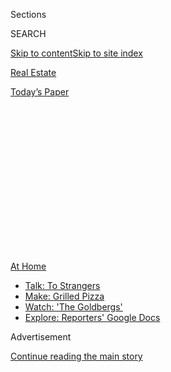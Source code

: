 <div id="app">

<div>

<div>

<div>

<div class="NYTAppHideMasthead css-1q2w90k e1suatyy0">

<div class="section css-ui9rw0 e1suatyy2">

<div class="css-eph4ug er09x8g0">

<div class="css-6n7j50">

</div>

<span class="css-1dv1kvn">Sections</span>

<div class="css-10488qs">

<span class="css-1dv1kvn">SEARCH</span>

</div>

[Skip to content](#site-content)[Skip to site index](#site-index)

</div>

<div id="masthead-section-label" class="css-1wr3we4 eaxe0e00">

[Real
Estate](https://www.nytimes.com/section/realestate)

</div>

<div class="css-10698na e1huz5gh0">

</div>

</div>

<div id="masthead-bar-one" class="section hasLinks css-15hmgas e1csuq9d3">

<div class="css-uqyvli e1csuq9d0">

</div>

<div class="css-1uqjmks e1csuq9d1">

</div>

<div class="css-9e9ivx">

[](https://myaccount.nytimes.com/auth/login?response_type=cookie&client_id=vi)

</div>

<div class="css-1bvtpon e1csuq9d2">

[Today’s
Paper](https://www.nytimes.com/section/todayspaper)

</div>

</div>

</div>

</div>

<div data-aria-hidden="false">

<div id="site-content" data-role="main">

<div>

<div class="css-1aor85t" style="opacity:0.000000001;z-index:-1;visibility:hidden">

<div class="css-1hqnpie">

<div class="css-epjblv">

<span class="css-17xtcya">[Real
Estate](/section/realestate)</span><span class="css-x15j1o">|</span><span class="css-fwqvlz">A
Rockaway
Life</span>

</div>

<div class="css-k008qs">

<div class="css-1iwv8en">

<span class="css-18z7m18"></span>

<div>

</div>

</div>

<span class="css-1n6z4y">https://nyti.ms/2DmtwgV</span>

<div class="css-1705lsu">

<div class="css-4xjgmj">

<div class="css-4skfbu" data-role="toolbar" data-aria-label="Social Media Share buttons, Save button, and Comments Panel with current comment count" data-testid="share-tools">

  - 
  - 
  - 
  - 
    
    <div class="css-6n7j50">
    
    </div>

  - 
  - 

</div>

</div>

</div>

</div>

</div>

</div>

<div id="NYT_TOP_BANNER_REGION" class="css-13pd83m">

<div>

<div id="maps-athome-menu" class="section interactive-content interactive-size-medium css-1edisqu">

<div class="css-17ih8de interactive-body">

<div class="at-home-nav__innerContainer">

<div class="at-home-nav__title">

[At
Home](https://www.nytimes.com/spotlight/at-home?action=click&pgtype=Article&state=default&region=TOP_BANNER&context=at_home_menu)

</div>

  - [Talk: To
    Strangers](https://www.nytimes.com/2020/08/03/well/family/the-benefits-of-talking-to-strangers.html?action=click&pgtype=Article&state=default&region=TOP_BANNER&context=at_home_menu)
  - [Make: Grilled
    Pizza](https://www.nytimes.com/2020/08/01/at-home/coronavirus-make-pizza-on-a-grill.html?action=click&pgtype=Article&state=default&region=TOP_BANNER&context=at_home_menu)
  - [Watch: 'The
    Goldbergs'](https://www.nytimes.com/2020/07/31/arts/television/goldbergs-abc-stream.html?action=click&pgtype=Article&state=default&region=TOP_BANNER&context=at_home_menu)
  - [Explore: Reporters' Google
    Docs](https://www.nytimes.com/interactive/2020/at-home/even-more-reporters-editors-diaries-lists-recommendations.html?action=click&pgtype=Article&state=default&region=TOP_BANNER&context=at_home_menu)

</div>

</div>

</div>

</div>

</div>

<div id="top-wrapper" class="css-1sy8kpn">

<div id="top-slug" class="css-l9onyx">

Advertisement

</div>

[Continue reading the main
story](#after-top)

<div class="ad top-wrapper" style="text-align:center;height:100%;display:block;min-height:250px">

<div id="top" class="place-ad" data-position="top" data-size-key="top">

</div>

</div>

<div id="after-top">

</div>

</div>

<div>

<div id="sponsor-wrapper" class="css-1hyfx7x">

<div id="sponsor-slug" class="css-19vbshk">

Supported by

</div>

[Continue reading the main
story](#after-sponsor)

<div id="sponsor" class="ad sponsor-wrapper" style="text-align:center;height:100%;display:block">

</div>

<div id="after-sponsor">

</div>

</div>

<div class="css-186x18t">

Domestic Lives

</div>

<div class="css-1vkm6nb ehdk2mb0">

# A Rockaway Life

</div>

Rockaway Beach has a land’s-end bacchanalian spirit, but it is also a
place where you can get to know people just by being
there.

<div class="sizeLarge layoutHorizontal css-134dzg0 ejvbdkh1">

[](https://www.nytimes.com/slideshow/2020/07/31/realestate/an-urban-beach-life.html)

<div class="css-5nx6oe">

## An Urban Beach Life

<div class="css-1xhl2m">

15 Photos

View Slide Show
<span class="css-t4350i">›</span>

</div>

</div>

<div class="css-79elbk">

<div class="css-hyytny">

</div>

![](https://static01.nyt.com/images/2020/08/02/realestate/31DOMESTIC-ROCKAWAY-slide-OJH5/31DOMESTIC-ROCKAWAY-slide-OJH5-articleLarge.jpg?quality=75&auto=webp&disable=upscale)

</div>

<div class="css-17ai7jg e15qwgfe0">

<span class="css-16f3y1r e13ogyst0">Stefano Ukmar for The New York
Times</span>

</div>

</div>

<div class="css-18e8msd">

<div class="css-vp77d3 epjyd6m0">

<div class="css-hus3qt ey68jwv0" data-aria-hidden="true">

[![Diane
Cardwell](https://static01.nyt.com/images/2009/12/28/timestopics/topics-cardwell-pic/topics-cardwell-pic-thumbLarge-v2.jpg
"Diane Cardwell")](https://www.nytimes.com/by/diane-cardwell)

</div>

<div class="css-1baulvz">

By [<span class="css-1baulvz last-byline" itemprop="name">Diane
Cardwell</span>](https://www.nytimes.com/by/diane-cardwell)

</div>

</div>

  - 
    
    <div class="css-ld3wwf e16638kd2">
    
    July 31,
    2020
    
    </div>

  - 
    
    <div class="css-4xjgmj">
    
    <div class="css-d8bdto" data-role="toolbar" data-aria-label="Social Media Share buttons, Save button, and Comments Panel with current comment count" data-testid="share-tools">
    
      - 
      - 
      - 
      - 
        
        <div class="css-6n7j50">
        
        </div>
    
      - 
      - 
    
    </div>
    
    </div>

</div>

</div>

<div class="section meteredContent css-1r7ky0e" name="articleBody" itemprop="articleBody">

<div class="css-1fanzo5 StoryBodyCompanionColumn">

<div class="css-53u6y8">

The first morning that I woke up in [Rockaway
Beach](https://www.nytimes.com/2016/06/05/realestate/rockaway-beach-city-life-with-sand-and-surf.html)
after moving from Brooklyn eight years ago, I walked barefoot with my
coffee to the boardwalk just because I could. It was April and my feet
were stinging from the cold by the time I got there, but the smell of
salt air, the warmth of the sun and the sight of cormorants diving for
fish in the slate blue waves more than made up for it.

“I can’t believe I really get to live here,” I remember thinking.

At the time, I was still reconstructing myself after a divorce and had
thought the Rockaways, which stretch beneath the southern edges of
Brooklyn and Queens, were too far away from my job in Midtown as a
reporter at The New York Times and my regular haunts in Lower Manhattan
and Brooklyn to live there full time. But as I found myself making
frequent pilgrimages on the A-train in a hapless, middle-aged quest to
learn to surf, the idea of having an urban beach life took hold.

It was a kind of carefree idyll I was after, a way to escape the
pressures and strictures of my workaday life without giving it up — I
had a career and a mortgage to sustain. But, after almost a decade of
living in Rockaway — and experiencing two disasters, first Hurricane
Sandy and now coronavirus — I realize I ended up with something even
more important: membership in a real community I hadn’t realized I was
looking for.

</div>

</div>

<div class="css-79elbk" data-testid="photoviewer-wrapper">

<div class="css-z3e15g" data-testid="photoviewer-wrapper-hidden">

</div>

<div class="css-1a48zt4 ehw59r15" data-testid="photoviewer-children">

![<span class="css-16f3y1r e13ogyst0" data-aria-hidden="true">Diane
Cardwell, who grew up on the Upper West Side of Manhattan, fell in love
with surfing and moved to the Rockaways eight years
ago. </span><span class="css-cnj6d5 e1z0qqy90" itemprop="copyrightHolder"><span class="css-1ly73wi e1tej78p0">Credit...</span><span>Karsten
Moran for The New York
Times</span></span>](https://static01.nyt.com/images/2020/08/02/realestate/31DOMESTIC-ROCKAWAY-slide-PGN7/31DOMESTIC-ROCKAWAY-slide-PGN7-articleLarge.jpg?quality=75&auto=webp&disable=upscale)

</div>

</div>

<div class="css-1fanzo5 StoryBodyCompanionColumn">

<div class="css-53u6y8">

In my search for a beach home, I considered a few options — a bungalow
in Far Rockaway where the eastern end of the peninsula hits Nassau
County; a boxy two-family house a few doors down from a friend’s; a
clean, modern oceanfront condo across from the main surf break — but
none quite fit my finances. Determined to put down roots, though, I
reached out to an agent I’d
met.

</div>

</div>

<div id="rockaway-map" class="section interactive-content interactive-size-scoop css-1g95kp1" data-id="100000007265082">

<div class="css-17ih8de interactive-body" data-sourceid="100000007265082">

<div id="g-0731-rea-webROCKAWAYmap-box" class="ai2html">

<div id="g-0731-rea-webROCKAWAYmap-335" class="g-artboard" style="max-width: 335px;max-height: 259px" data-aspect-ratio="1.296" data-min-width="0">

<div style="padding: 0 0 77.1772% 0;">

</div>

![](data:image/gif;base64,R0lGODlhCgAKAIAAAB8fHwAAACH5BAEAAAAALAAAAAAKAAoAAAIIhI+py+0PYysAOw==)

<div id="g-ai0-1" class="g-LABELS g-aiAbs g-aiPointText" style="top:10.722%;margin-top:-9.7px;left:63.4535%;width:87px;">

QUEENS

</div>

<div id="g-ai0-2" class="g-LABELS g-aiAbs g-aiPointText" style="top:17.0955%;margin-top:-15.2px;left:42.4727%;margin-left:-67px;width:134px;">

NEW
YorK

</div>

<div id="g-ai0-3" class="g-LABELS g-aiAbs g-aiPointText" style="top:32.9436%;margin-top:-25.2px;left:57.8121%;width:66px;">

Jamaica

Bay

Wildlife

Refuge

</div>

<div id="g-ai0-4" class="g-LABELS g-aiAbs g-aiPointText" style="top:26.9668%;margin-top:-9.7px;left:2.6668%;width:109px;">

BROOKLYN

</div>

<div id="g-ai0-5" class="g-LABELS g-aiAbs g-aiPointText" style="top:37.7967%;margin-top:-9.7px;left:79.7866%;width:87px;">

nassau

</div>

<div id="g-ai0-6" class="g-LABELS g-aiAbs g-aiPointText" style="top:41.4464%;margin-top:-7.2px;left:3.6446%;width:78px;">

BELT
pkwy.

</div>

<div id="g-ai0-7" class="g-LABELS g-aiAbs g-aiPointText" style="top:47.396%;margin-top:-15.5px;left:42.6709%;margin-left:-46px;width:92px;">

JAMAICA

BAY

</div>

<div id="g-ai0-8" class="g-LABELS g-aiAbs g-aiPointText" style="top:64.6253%;margin-top:-11.1px;left:55.2495%;width:116px;">

ROCKAWAY
BEACH

</div>

<div id="g-ai0-9" class="g-LABELS g-aiAbs g-aiPointText" style="top:76.3679%;margin-top:-24.4px;left:51.4046%;margin-left:-52px;width:104px;">

ROCKAWAY

PENINSULA

</div>

<div id="g-ai0-10" class="g-LABELS g-aiAbs g-aiPointText" style="top:91.303%;margin-top:-8.1px;left:47.4722%;margin-left:-87px;width:174px;">

ATLANTIC
OCEAN

</div>

<div id="g-ai0-11" class="g-LABELS g-aiAbs g-aiPointText" style="top:95.2736%;margin-top:-6.3px;left:89.953%;margin-left:-36px;width:72px;">

2 miles

</div>

</div>

</div>

</div>

By The New York Times

</div>

<div class="css-1fanzo5 StoryBodyCompanionColumn">

<div class="css-53u6y8">

It was late 2011 and sales activity was still nowhere near where it had
been during the bubble that preceded the financial crisis. In 2009, for
instance, the Rockaways logged 617 home sales with an average value of
$425,259, according to data compiled by Jonathan Miller, president of
the appraisal firm Miller Samuel. Activity fell over the next two years,
reaching 433 sales with an average value of $366,870 in 2010 and 360
sales with an average value of $405,904 the year after.

There wasn’t much on the market, but the agent showed me a place I fell
for on the spot: a two-story Dutch Colonial Revival built in 1913 as a
summer cottage that was listed for $265,000. Not even 650 square feet in
all, it was tucked away on an alley that ran in from the sidewalk a half
block from the ocean and abutted a community
garden.

</div>

</div>

<div class="css-79elbk" data-testid="photoviewer-wrapper">

<div class="css-z3e15g" data-testid="photoviewer-wrapper-hidden">

</div>

<div class="css-1a48zt4 ehw59r15" data-testid="photoviewer-children">

<div class="css-1xdhyk6 erfvjey0">

<span class="css-1ly73wi e1tej78p0">Image</span>

<div class="css-zjzyr8">

<div data-testid="lazyimage-container" style="height:257.77777777777777px">

</div>

</div>

</div>

<span class="css-16f3y1r e13ogyst0" data-aria-hidden="true">Rockaway
Beach still feels like a small town — in part because of how close the
houses are, like these on Beach 93rd Street between Holland Avenue and
Shore Front
Parkway.</span><span class="css-cnj6d5 e1z0qqy90" itemprop="copyrightHolder"><span class="css-1ly73wi e1tej78p0">Credit...</span><span>Stefano
Ukmar for The New York Times</span></span>

</div>

</div>

<div class="css-1fanzo5 StoryBodyCompanionColumn">

<div class="css-53u6y8">

I was captivated by its location, architecture and old-school quirks,
like its gambrel roof and the unmilled tree trunks in the basement that
had once propped up the building. But I was also smitten with the way of
life it embodied, one that dated back to some of the earliest New
Yorkers.

</div>

</div>

<div class="css-1fanzo5 StoryBodyCompanionColumn">

<div class="css-53u6y8">

Long before European colonists arrived, the Rockaway peninsula was
already a summer destination: the Lenape people who populated the area
would spend the warm months at the beach fishing and gathering oysters
before moving inland for fall and winter.

The peninsula eventually grew to become the city’s premier resort,
attracting Gilded Age high society like Astors and Vanderbilts, literati
like Henry Wadsworth Longfellow, Washington Irving and Walt Whitman, and
regular folk looking for relief from the sweltering city. At its height,
millions of visitors thronged to the bathhouses and honky-tonk
establishments that lined the boardwalk and to the amusements that
stretched from the ocean to Jamaica Bay.

Those days are long gone, but that land’s-end bacchanalian spirit still
pervades the place, especially in summer when the crowds of raucous
day-trippers arrive — DFDs, those down-for-the-day, as they’re known.
Over the years, I’ve learned to stock up and hide out at home with my
boyfriend on weekends, not venturing out for a meal on the boardwalk
until Monday — T.G.I.M. we always
say.

</div>

</div>

<div class="css-79elbk" data-testid="photoviewer-wrapper">

<div class="css-z3e15g" data-testid="photoviewer-wrapper-hidden">

</div>

<div class="css-1a48zt4 ehw59r15" data-testid="photoviewer-children">

<div class="css-1xdhyk6 erfvjey0">

<span class="css-1ly73wi e1tej78p0">Image</span>

<div class="css-zjzyr8">

<div data-testid="lazyimage-container" style="height:257.77777777777777px">

</div>

</div>

</div>

<span class="css-16f3y1r e13ogyst0" data-aria-hidden="true">Even in a
pandemic, the beachfront concessions have opened, offering visitors and
residents alike new food options for the
summer.</span><span class="css-cnj6d5 e1z0qqy90" itemprop="copyrightHolder"><span class="css-1ly73wi e1tej78p0">Credit...</span><span>Stefano
Ukmar for The New York Times</span></span>

</div>

</div>

<div class="css-1fanzo5 StoryBodyCompanionColumn">

<div class="css-53u6y8">

Even this year, and especially since swimmers have been allowed back
into the water, the influx of excited young people, many decked out in
colorful and revealing beachwear, has transformed the boardwalk — where
the concessions have opened — into a kaleidoscope of bare chests and
bottoms, tattoos, piercings and hair dyed all manner of colors.

As a year-rounder, I found it wasn’t so difficult to penetrate the
social scene — Rockaway is a place where you can get to know people just
by being there. I made friends at first with my neighbors and the other
regulars on the boardwalk checking out the waves at sunrise. Later, I’d
come to know people from the water, where surfers would offer me advice
in the waves and invitations to parties on land.

</div>

</div>

<div class="css-1fanzo5 StoryBodyCompanionColumn">

<div class="css-53u6y8">

I saw that same generosity after Sandy, when surfers from all over
showed up in Rockaway with shovels to help dig out basements — including
mine, which had been completely submerged — and clear rubble from the
flood. And I’ve seen it since, in the regular beach cleanups, mutual
pandemic aid networks and still-too-frequent rescues of swimmers
drowning in our treacherous waters.

I’ve also come to anticipate the seasonal rhythms of a part of the city
that’s particularly vulnerable to weather. Spring and summer bring not
only lush greenery and flowers to neighborhood streets and yards, and
vegetables to plots in the community gardens, but also new inhabitants
to the marine wilderness surrounding the peninsula.

I still marvel at the giant osprey nests and flocks of egrets and
multicolored ducks along the waterways of the Jamaica Bay Wildlife
Refuge. On the Atlantic side, it’s seals resting in the sand, dolphins
playing in the waves, seabirds divebombing the ocean and humpback whales
erupting from the surface.

Fall often brings the big, powerful swells surfers more adept than I
look forward to all year, the product of hurricane-season storms. I
can’t see the water from my house, but I can smell and hear it on
those days as the waves heave up off the sandbars and rumble onto the
shore, the briny scent of their spray wafting down my block.

The whole neighborhood seems to crackle with excitement. Streets fill
with surfers running toward the ocean, boards under their arms. Local
hangouts ring with amped-up chatter about waves made or lost — “Dude,
did you see that barrel? It was sick\!” — or what the delicate interplay
of pressure systems, wind, tides and daylight will bring the next day.

Winter, at least when I first arrived, brought a raw peacefulness with
the summer visitors gone, wind sweeping sand off the beach and the ocean
turning a foreboding charcoal gray. Long commutes on the A train in
darkness also heightened the sense of isolation from the convenience and
bustle of more heavily populated districts closer to the center of the
city.

</div>

</div>

<div class="css-79elbk" data-testid="photoviewer-wrapper">

<div class="css-z3e15g" data-testid="photoviewer-wrapper-hidden">

</div>

<div class="css-1a48zt4 ehw59r15" data-testid="photoviewer-children">

<div class="css-1xdhyk6 erfvjey0">

<span class="css-1ly73wi e1tej78p0">Image</span>

<div class="css-zjzyr8">

<div data-testid="lazyimage-container" style="height:257.77777777777777px">

</div>

</div>

</div>

<span class="css-16f3y1r e13ogyst0" data-aria-hidden="true">Luxury
condos rise on Beach 116th Street in Rockaway Park near the
ocean.</span><span class="css-cnj6d5 e1z0qqy90" itemprop="copyrightHolder"><span class="css-1ly73wi e1tej78p0">Credit...</span><span>Stefano
Ukmar for The New York Times</span></span>

</div>

</div>

<div class="css-1fanzo5 StoryBodyCompanionColumn">

<div class="css-53u6y8">

But even that’s changed in the years since Sandy, as dilapidated
buildings and derelict lots give way to new homes and apartment
buildings and evermore year-round establishments. Luxury condo buildings
are springing up on Beach 116th Street, a commercial corridor in
Rockaway Park, spurring new food offerings and an Orangetheory Fitness.
On Beach 108th Street near the shore, the Rockaway Hotel, a boutique
outfit complete with pool, rooftop bar and spa, is planning to open in
August, with rooms starting at $300 a night.

The Arverne by the Sea project, part of a vast urban renewal area
designated in the 1960s, is nearing the final phases of development,
bringing dozens of new apartments and businesses — a wine shop, an
espresso bar, a cafe and a well-regarded barbecue joint — to an already
burgeoning area.

There’s a new eco-friendly affordable housing complex in Edgemere
designed to meet passive house standards for energy efficiency and with
features to help withstand flooding and storm damage. And a nearly $300
million redevelopment plan for downtown Far Rockaway is underway. Though
home sales activity has never rebounded to its 2009 height, values have
generally been on the rise in recent years, with 509 sales in 2019 at an
average price of $536,668.

Even so, Rockaway Beach still feels like a small town — the kind of
neighborhood where you look around when the door of the bar or
restaurant opens because it might be someone you know. Many of those
places are operated by people who live in or have a longstanding
connection to the area, and they have scrambled to stay open while
adjusting to evolving Covid-19 regulations. That, along with the
relatively low population density and open shoreline, has made Rockaway
Beach a less difficult place to weather the pandemic than some
others.

</div>

</div>

<div class="css-79elbk" data-testid="photoviewer-wrapper">

<div class="css-z3e15g" data-testid="photoviewer-wrapper-hidden">

</div>

<div class="css-1a48zt4 ehw59r15" data-testid="photoviewer-children">

<div class="css-1xdhyk6 erfvjey0">

<span class="css-1ly73wi e1tej78p0">Image</span>

<div class="css-zjzyr8">

<div data-testid="lazyimage-container" style="height:257.77777777777777px">

</div>

</div>

</div>

<span class="css-16f3y1r e13ogyst0" data-aria-hidden="true">The jetty at
Beach 90th Street marks one of the city’s legal surfing beaches. Another
is in Arverne near Beach 69th
Street.</span><span class="css-cnj6d5 e1z0qqy90" itemprop="copyrightHolder"><span class="css-1ly73wi e1tej78p0">Credit...</span><span>Stefano
Ukmar for The New York Times</span></span>

</div>

</div>

<div class="css-1fanzo5 StoryBodyCompanionColumn">

<div class="css-53u6y8">

“I wish I was a teenager now in Rockaway because there’s things to do,”
said Rashida Voorhies, a co-owner of Sayra’s Wine Bar, who grew up in
the neighborhood at a time when she said there wasn’t much activity
beyond sitting on the beach jetty or playing in the sand.

“You can actually hang out in your community — you don’t have to get on
the train or the bus,” she said. “I heard a customer say, ‘I don’t leave
Rockaway on the weekend.’ Usually, it was the other way around.”

Diane Cardwell is the author of “Rockaway: Surfing Headlong into a New
Life.”

For weekly email updates on residential real estate news, [sign up
here](http://www.nytimes.com/newsletters/realestate/). Follow us on
Twitter: [@nytrealestate](https://twitter.com/nytrealestate).

</div>

</div>

</div>

<div>

</div>

<div>

</div>

<div>

</div>

<div>

<div id="bottom-wrapper" class="css-1ede5it">

<div id="bottom-slug" class="css-l9onyx">

Advertisement

</div>

[Continue reading the main
story](#after-bottom)

<div id="bottom" class="ad bottom-wrapper" style="text-align:center;height:100%;display:block;min-height:90px">

</div>

<div id="after-bottom">

</div>

</div>

</div>

</div>

</div>

## Site Index

<div>

</div>

## Site Information Navigation

  - [© <span>2020</span> <span>The New York Times
    Company</span>](https://help.nytimes.com/hc/en-us/articles/115014792127-Copyright-notice)

<!-- end list -->

  - [NYTCo](https://www.nytco.com/)
  - [Contact
    Us](https://help.nytimes.com/hc/en-us/articles/115015385887-Contact-Us)
  - [Work with us](https://www.nytco.com/careers/)
  - [Advertise](https://nytmediakit.com/)
  - [T Brand Studio](http://www.tbrandstudio.com/)
  - [Your Ad
    Choices](https://www.nytimes.com/privacy/cookie-policy#how-do-i-manage-trackers)
  - [Privacy](https://www.nytimes.com/privacy)
  - [Terms of
    Service](https://help.nytimes.com/hc/en-us/articles/115014893428-Terms-of-service)
  - [Terms of
    Sale](https://help.nytimes.com/hc/en-us/articles/115014893968-Terms-of-sale)
  - [Site
    Map](https://spiderbites.nytimes.com)
  - [Help](https://help.nytimes.com/hc/en-us)
  - [Subscriptions](https://www.nytimes.com/subscription?campaignId=37WXW)

</div>

</div>

</div>

</div>
